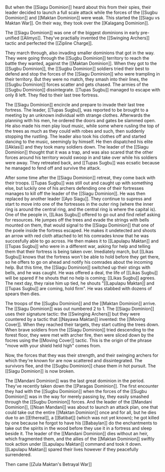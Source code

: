 But when the [[Siagu Dominion]] heard about this from their spies, their leader decided to launch a full scale attack while the forces of the [[Sugbu Dominion]] and [[Maktan Dominion]] were weak. This started the [[Siagu vs Maktan War]]. On their way, they took over the [[Kalagang Dominion]].

The [[Siagu Dominion]] was one of the biggest dominions in early pre-unified [[Alimyo]]. They've practially invented the [[Swinging Archers]] tactic and perfected the [[Zipline Charge]]. 

They march through, also invading smaller dominions that got in the way. They were going through the [[Sugbu Dominion]] territory to reach the battle they wanted, against the [[Maktan Dominion]]. When they got to the [[Sugbu Dominion]], the [[Sugbu Dominion]] soldiers tried their best to defend and stop the forces of the [[Siagu Dominion]] who were trampling in their territory. But they were no match, they smash into their lines, the [[Sugbu Dominion]] forces scatter and gets chased. The armies of the [[Sugbu Dominion]] dissintegrate. [[Tupas Sugbu]] managed to escape with only 8 left. They fled to their last tree fortress. 

The [[Siagu Dominion]] encircle and prepare to invade their last tree fortress. The leader, [[Tupas Sugbu]], was reported to be brought to a meeting by an unknown individual with strange clothes. Afterwards the planning with his men, he ordered the doors and gates be slammed open. He also made his men play loud music, while some where rusling the top of the trees as much as they could with robes and such, then suddenly stopping the rustling. The leader also took his clothes off and started dancing to the music, seemingly by himself. He then dispatched his elite [[Aklasi]] and they took many soldiers down. The leader of the [[Siagu Dominion]] thought that it was a trap, and was also scared that the other forces around his territory would swoop in and take over while his soldiers were away. They retreated back, and [[Tupas Sugbu]] was ecsatic because he managed to fend off and survive the attack. 

After some time after the [[Siagu Dominion]] retreat, they come back with their troops. [[Tupas Sugbu]] was still out and caught up with something else, but luckily one of his archers defending one of their fortresses manages to kill off the leader of the [[Siagu Dominion]]. He was then replaced by another leader [[Ayo Siagu]]. They continue to supress and start to move into one of the fortresses in the outer ring (where the inner ring is around the central ring, and the central ring is where the capital is). One of the people in, [[Likas Sugbu]] offered to go out and find relief asking for resources. He jumpes off the trees and evade the strings with bells mounted on them, that would signal to the [[Siagu Dominion]] that one of the poele inside the fortress escaped. He makes it undetected and shoots an arrow with red cloth attached to let his comrades know that he was succesfully able to go across. He then makes it to [[Lapulapu Maktan]] and [[Tupas Sugbu]] who were in a different war, asking for help and telling them that their fortress is being taken over. Imediately march, but [[Likas Sugbu]] knows that the fortress won't be able to hold before they get there, so he offers to go on ahead and notify his comrades about the incoming help. But this time, the [[Siagu Dominion]] switched up their stings with bells, and he was caught. He was offered a deal, the life of [[Likas Sugbu]] will be spared if he shouts that no help is coming; [[Likas Sugbu]] agrees. The next day, they raise him up tied, he shouts "[[Lapulapu Maktan]] and [[Tupas Sugbu]] are coming, hold firm". He was stabbed with dozens of spears then dies. 

The troops of the [[Sugbu Dominion]] and the [[Maktan Dominion]] arrive. The [[Siagu Dominion]] was out numbered 2 to 1. The [[Siagu Dominion]] uses their signature tactic: the [[Swinging Archers]] but they were countered by a tactic that [[Nayawa Maktan]] invented: the [[Moving Cover]]. When they reached their targets, they start cutting the trees down. When brave soldiers from the [[Siagu Dominion]] tried descending to the forest floor, they were met with archer fire, then were sliced down by the focres using the [[Moving Cover]] tactic. This is the origin of the phrase "move with your shield held high" comes from. 

Now, the forces that they was their strength, and their swinging archers for which they're known for are now scattered and dissintegrated. The survivors flee, and the [[Sugbu Dominion]] chase them in hot pursuit. The [[Siagu Dominion]] is now broken.

The [[Mandani Dominion]] was the last great dominion in the period. They've recently taken down the [[Paragas Dominion]]. The first encounter they had with the [[Sugbu Dominion]] when the forces of the [[Sugbu Dominion]] was in the way for merely passing by, they easily smashed through the [[Sugbu Dominion]] forces. And the leader of the [[Mandani Dominion]], [[Noan Mandani]] was about to launch an attack plan, one that could take out the entire [[Maktan Dominion]] once and for all, but he dies due to an [[Ethereal]], a [[Batibat]] (which was not yet known); he got killed by one because he forgot to have his [[Babaylan]] do the enchantments to take out the spirits in the wood before they use it in a fortress and sleep beside it. The leader of the [[Mandani Dominion]] dies without an heir, which fragmented them, and the allies of the [[Maktan Dominion]] swiftly took action under [[Lapulapu Maktan]] command and took it down. [[Lapulapu Maktan]] spared their lives however if they peacefully surrendered. 

Then came [[Zula Maktan's Betrayal War]]


